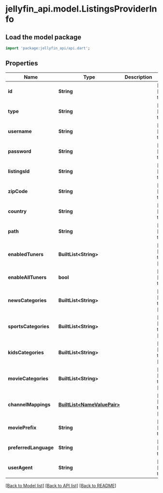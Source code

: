 # jellyfin_api.model.ListingsProviderInfo

## Load the model package
```dart
import 'package:jellyfin_api/api.dart';
```

## Properties
Name | Type | Description | Notes
------------ | ------------- | ------------- | -------------
**id** | **String** |  | [optional] [default to null]
**type** | **String** |  | [optional] [default to null]
**username** | **String** |  | [optional] [default to null]
**password** | **String** |  | [optional] [default to null]
**listingsId** | **String** |  | [optional] [default to null]
**zipCode** | **String** |  | [optional] [default to null]
**country** | **String** |  | [optional] [default to null]
**path** | **String** |  | [optional] [default to null]
**enabledTuners** | **BuiltList&lt;String&gt;** |  | [optional] [default to const []]
**enableAllTuners** | **bool** |  | [optional] [default to null]
**newsCategories** | **BuiltList&lt;String&gt;** |  | [optional] [default to const []]
**sportsCategories** | **BuiltList&lt;String&gt;** |  | [optional] [default to const []]
**kidsCategories** | **BuiltList&lt;String&gt;** |  | [optional] [default to const []]
**movieCategories** | **BuiltList&lt;String&gt;** |  | [optional] [default to const []]
**channelMappings** | [**BuiltList&lt;NameValuePair&gt;**](NameValuePair.md) |  | [optional] [default to const []]
**moviePrefix** | **String** |  | [optional] [default to null]
**preferredLanguage** | **String** |  | [optional] [default to null]
**userAgent** | **String** |  | [optional] [default to null]

[[Back to Model list]](../README.md#documentation-for-models) [[Back to API list]](../README.md#documentation-for-api-endpoints) [[Back to README]](../README.md)


